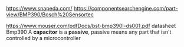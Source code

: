 https://www.snapeda.com/
https://componentsearchengine.com/part-view/BMP390/Bosch%20Sensortec

https://www.mouser.com/pdfDocs/bst-bmp390l-ds001.pdf
datasheet Bmp390
A **capacitor** is a **passive**, passive means any part that isn't controlled by a microcontroller
